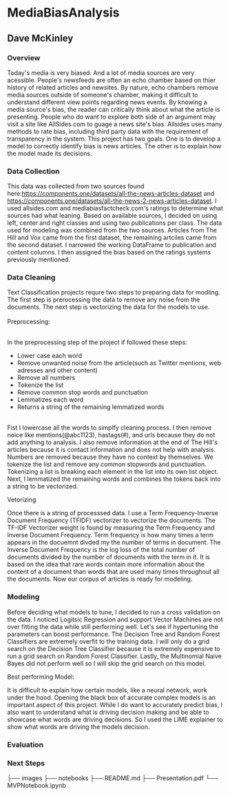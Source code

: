 # MediaBiasAnalysis
## Dave McKinley

### Overview

Today's media is very biased. And a lot of media sources are very acessible. People's newsfeeds are often an echo chamber based on thier history of related articles and newsites. By nature, echo chambers remove media sources outside of someone's chamber, making it difficult to understand different view points regarding news events. By knowing a media source's bias, the reader can critically think about what the article is presenting. People who do want to explore both side of an argument may visit a site like AllSides.com to guage a news site's bias. Allsides uses many methods to rate bias, including third party data with the requirement of transparency in the system. This project has two goals. One is to develop a model to correctly identify bias is news articles. The other is to explain how the model made its decisions. 

### Data Collection

This data was collected from two sources found here:https://components.one/datasets/all-the-news-articles-dataset and https://components.one/datasets/all-the-news-2-news-articles-dataset. I used allsides.com and mediabiasfactcheck.com's ratings to determine what sources had what leaning. Based on available sources, I decided on using left, center and right classes and using two publications per class. The data used for modeling was combined from the two sources. Articles from The Hill and Vox came from the first dataset, the remaining artciles came from the second dataset. I narrowed the working DataFrame to publication and content columns. I then assigned the bias based on the ratings systems previously mentioned.

### Data Cleaning

Text Classification projects requre two steps to preparing data for modling. The first step is prerocessing the data to remove any noise from the documents. The next step is vectorizing the data for the models to use. <br><br>
Preprocessing:<br><br>

In the preprocessing step of the project if followed these steps:<br>
-   Lower case each word
-   Remove unwanted noise from the article(such as Twitter mentions, web adresses and other content)
-   Remove all numbers
-   Tokenize the list
-   Remove common stop words and punctuation
-   Lemmatizes each word
-   Returns a string of the remaining lemmatized words<br><br>
   
Fist I lowercase all the words to simplfy cleaning process. I then remove noice like mentions(@abc1123), hastags(#), and urls because they do not add anything to analysis. I also remove information at the end of The Hill's articles because it is contact information and does not help with analysis. Numbers are removed because they have no context by themselves. We tokenize the list and remove any common stopwords and punctuation.  Tokenizing a list is breaking each element in the list into its own list object. Next, I lemmatized the remaining words and combines the tokens back into a string to be vectorized.

Vetorizing

Once there is a string of processsed data. I use a Term Frequency-Inverse Document Frequency (TFIDF) vectorizer to vectorize the documents. The TF-IDF Vectorizer weight is found by measuring the Term Frequency and Inverse Document Frequency. Term frequency is how many times a term appears in the docuemnt divded my the number of terms in document. The Inverse Document Frequency is the log loss of the total number of documents divided by the number of documents with the term in it. It is based on the idea that rare words contain more information about the content of a document than words that are used many times throughout all the documents. Now our corpus of articles is ready for modeling.

### Modeling

Before deciding what models to tune, I decided to run a cross validation on the data. I noticed Logitsic Regression and support Vector Machines are not over fitting the data while still performing well. Let's see if hypertuning the parameters can boost performance. The Decision Tree and Random Forest Classifiers are extremely overfit to the training data. I will only do a grid search on the Decision Tree Classifier because it is extremely expensive to run a grid search on Random Forest Classifier. Lastly, the Multinomial Naive Bayes did not perform well so I will skip the grid search on this model.

Best performing Model:

It is difficult to explain how certain models, like a neural network, work under the hood. Opening the black box of accurate complex models is an important aspect of this project. While I do want to accurately predict bias, I also want to understand what is driving decision making and be able to showcase what words are driving decisions. So I used the LIME explainer to show what words are driving the models decision. 

### Evaluation


### Next Steps




├── images
├── notebooks
├── README.md
├── Presentation.pdf
└── MVPNotebook.ipynb
